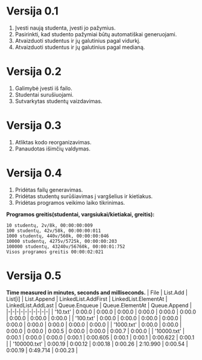 # Versija 0.1

1. Įvesti naują studenta, įvesti jo pažymius.
2. Pasirinkti, kad studento pažymiai būtų automatiškai generuojami.
3. Atvaizduoti studentus ir jų galutinius pagal vidurkį.
4. Atvaizduoti studentus ir jų galutinius pagal medianą.


# Versija 0.2

1. Galimybė įvesti iš failo.
2. Studentai surušiuojami.
3. Sutvarkytas studentų vaizdavimas.


# Versija 0.3

1. Atliktas kodo reorganizavimas.
2. Panaudotas išimčių valdymas.

# Versija 0.4

1. Pridėtas failų generavimas.
2. Pridėtas studentų surūšiavimas į vargšelius ir kietiakus.
3. Pridėtas programos veikimo laiko tikrinimas.

**Programos greitis(studentai, vargsiukai/kietiakai, greitis):**
```
10 studentų, 2v/8k, 00:00:00:009
100 studentų, 42v/58k, 00:00:00:011
1000 studentų, 440v/560k, 00:00:00:046
10000 studentų, 4275v/5725k, 00:00:00:203
100000 studentų, 43240v/56760k, 00:00:01:752
Visos programos greitis 00:00:02:021
```

# Versija 0.5

**Time measured in minutes, seconds and milliseconds.**
|          File          |        List.Add        |        List[i]         |      List.Append       |  LinkedList.AddFirst   |  LinkedList.ElementAt  |   LinkedList.AddLast   |     Queue.Enqueue      |    Queue.ElementAt     |      Queue.Append      |
|-|-|-|-|-|-|-|-|-|-|
|        '10.txt'        |         0:00.0         |         0:00.0         |         0:00.0         |         0:00.0         |         0:00.0         |         0:00.0         |         0:00.0         |         0:00.0         |         0:00.0         |
|       '100.txt'        |         0:00.0         |         0:00.0         |         0:00.0         |         0:00.0         |         0:00.0         |         0:00.0         |         0:00.0         |         0:00.0         |         0:00.0         |
|       '1000.txt'       |         0:00.0         |         0:00.0         |         0:00.0         |         0:00.0         |         0:00.5         |         0:00.0         |         0:00.0         |         0:00.7         |         0:00.0         |
|      '10000.txt'       |         0:00.1         |         0:00.0         |         0:00.0         |         0:00.1         |        0:00.605        |         0:00.1         |         0:00.1         |        0:00.622        |         0:00.1         |
|      '100000.txt'      |        0:00.19         |        0:00.12         |        0:00.18         |        0:00.26         |        2:10.990        |        0:00.54         |        0:00.19         |        0:49.714        |        0:00.23         |

